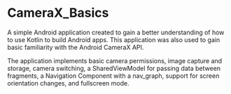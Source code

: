 # CameraX_Basics
A simple Android application created to gain a better understanding of how to use Kotlin to build Android apps. This application was also used to gain basic familiarity with the Android CameraX API.

The application implements basic camera permissions, image capture and storage, camera switching, a SharedViewModel for passing data between fragments, a Navigation Component with a nav_graph, support for screen orientation changes, and fullscreen mode.

